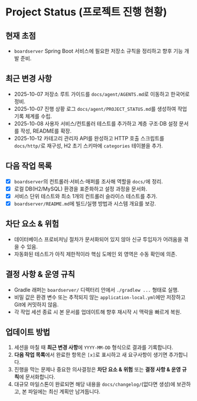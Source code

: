 # Project Status (프로젝트 진행 현황)

## 현재 초점
- `boardserver` Spring Boot 서비스에 필요한 저장소 규칙을 정리하고 향후 기능 개발 준비.

## 최근 변경 사항
- 2025-10-07 저장소 루트 가이드를 `docs/agent/AGENTS.md`로 이동하고 한국어로 정비.
- 2025-10-07 진행 상황 로그 `docs/agent/PROJECT_STATUS.md`를 생성하여 작업 기록 체계를 수립.
- 2025-10-08 사용자 서비스/컨트롤러 테스트를 추가하고 계층 구조·DB 설정 문서를 작성, README를 확장.
- 2025-10-12 카테고리 관리자 API를 완성하고 HTTP 호출 스크립트를 `docs/http/`로 재구성, H2 초기 스키마에 `categories` 테이블을 추가.

## 다음 작업 목록
- [x] `boardserver`의 컨트롤러·서비스·매퍼를 조사해 역할을 `docs/`에 정리.
- [x] 로컬 DB(H2/MySQL) 환경을 표준화하고 설정 과정을 문서화.
- [x] 서비스 단위 테스트와 최소 1개의 컨트롤러 슬라이스 테스트를 추가.
- [x] `boardserver/README.md`에 빌드/실행 방법과 시스템 개요를 보강.

## 차단 요소 & 위험
- 데이터베이스 프로비저닝 절차가 문서화되어 있지 않아 신규 투입자가 어려움을 겪을 수 있음.
- 자동화된 테스트가 아직 제한적이라 핵심 도메인 외 영역은 수동 확인에 의존.

## 결정 사항 & 운영 규칙
- Gradle 래퍼는 `boardserver/` 디렉터리 안에서 `./gradlew ...` 형태로 실행.
- 비밀 값은 환경 변수 또는 추적되지 않는 `application-local.yml`에만 저장하고 Git에 커밋하지 않음.
- 각 작업 세션 종료 시 본 문서를 업데이트해 향후 재시작 시 맥락을 빠르게 복원.

## 업데이트 방법
1. 세션을 마칠 때 **최근 변경 사항**에 `YYYY-MM-DD` 형식으로 결과를 기록합니다.
2. **다음 작업 목록**에서 완료한 항목은 `[x]`로 표시하고 새 요구사항이 생기면 추가합니다.
3. 진행을 막는 문제나 중요한 의사결정은 **차단 요소 & 위험** 또는 **결정 사항 & 운영 규칙**에 문서화합니다.
4. 대규모 마일스톤이 완료되면 해당 내용을 `docs/changelog/`(없다면 생성)에 보관하고, 본 파일에는 최신 계획만 남겨둡니다.
